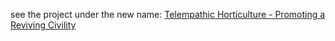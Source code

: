 see the project under the new name: [Telempathic Horticulture - Promoting a Reviving Civility](https://github.com/kenneth558/plant_resistance_primary_perception/blob/Free/README.md)
